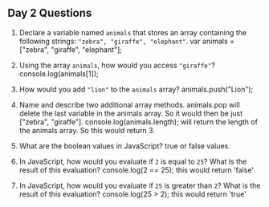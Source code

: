 ## Day 2 Questions

1. Declare a variable named `animals` that stores an array containing the following strings: `"zebra", "giraffe", "elephant"`.
var animals = ["zebra", "giraffe", "elephant"];

2. Using the array `animals`, how would you access `"giraffe"`?
console.log(animals[1]);

3. How would you add `"lion"` to the `animals` array?
animals.push("Lion");

4. Name and describe two additional array methods.
animals.pop will delete the last variable in the animals array. So it would then be just ["zebra", "giraffe"].
console.log(animals.length); will return the length of the animals array. So this would return 3.

5. What are the boolean values in JavaScript?
true or false values.

6. In JavaScript, how would you evaluate if `2` is equal to `25`? What is the result of this evaluation?
console.log(2 == 25); this would return 'false'

7. In JavaScript, how would you evaluate if `25` is greater than `2`? What is the result of this evaluation?
console.log(25 > 2); this would return 'true'
